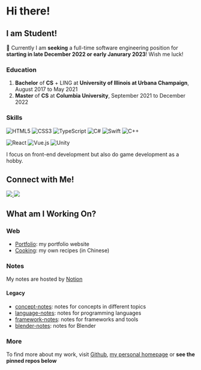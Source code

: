 # Hi there!

## I am Student!

👀 Currently I am **seeking** a full-time software engineering position for
**starting in late December 2022 or early Janurary 2023**! Wish me luck!

### Education

1. **Bachelor** of **CS** + LING at **University of Illinois at Urbana
   Champaign**, August 2017 to May 2021
2. **Master** of **CS** at **Columbia University**, September 2021 to December
   2022

### Skills

![HTML5](https://img.shields.io/badge/html5-%23E34F26.svg?style=for-the-badge&logo=html5&logoColor=white)
![CSS3](https://img.shields.io/badge/css3-%231572B6.svg?style=for-the-badge&logo=css3&logoColor=white)
![TypeScript](https://img.shields.io/badge/typescript-%23007ACC.svg?style=for-the-badge&logo=typescript&logoColor=white)
![C#](https://img.shields.io/badge/c%23-%23239120.svg?style=for-the-badge&logo=c-sharp&logoColor=white)
![Swift](https://img.shields.io/badge/swift-F54A2A?style=for-the-badge&logo=swift&logoColor=white)
![C++](https://img.shields.io/badge/c++-%2300599C.svg?style=for-the-badge&logo=c%2B%2B&logoColor=white)

![React](https://img.shields.io/badge/react-%2320232a.svg?style=for-the-badge&logo=react&logoColor=%2361DAFB)
![Vue.js](https://img.shields.io/badge/vuejs-%2335495e.svg?style=for-the-badge&logo=vuedotjs&logoColor=%234FC08D)
![Unity](https://img.shields.io/badge/unity-%23000000.svg?style=for-the-badge&logo=unity&logoColor=white)

I focus on front-end development but also do game development as a hobby.

## Connect with Me!

<a href="https://www.linkedin.com/in/zehua-chen/">
  <img src="https://img.shields.io/badge/linkedin-%230077B5.svg?style=for-the-badge&logo=linkedin&logoColor=white" >
</a>

<a href="mailto:zehua-chen@outlook.com?subject=Hello&body=Hi!">
  <img src="https://img.shields.io/badge/Microsoft_Outlook-0078D4?style=for-the-badge&logo=microsoft-outlook&logoColor=white">
</a>

## What am I Working On?

### Web

- [Portfolio](https://github.com/Zehua-Chen/portfolio): my portfolio website
- [Cooking](https://github.com/Zehua-Chen/cooking): my own recipes (in Chinese)

### Notes

My notes are hosted by
[Notion](https://zehua-chen-personal.notion.site/Programming-2c4dcd1466c74752b39b7f4ff96690a2)

#### Legacy

- [concept-notes](https://github.com/Zehua-Chen/concept-notes): notes for
  concepts in different topics
- [language-notes](https://github.com/Zehua-Chen/language-notes): notes for
  programming languages
- [framework-notes](https://github.com/Zehua-Chen/framework-notes): notes for
  frameworks and tools
- [blender-notes](https://github.com/Zehua-Chen/framework-notes): notes for
  Blender

### More

To find more about my work, visit [Github](https://github.com/Zehua-Chen),
[my personal homepage](https://zehua-chen-2021.netlify.app/) or **see the pinned
repos below**
